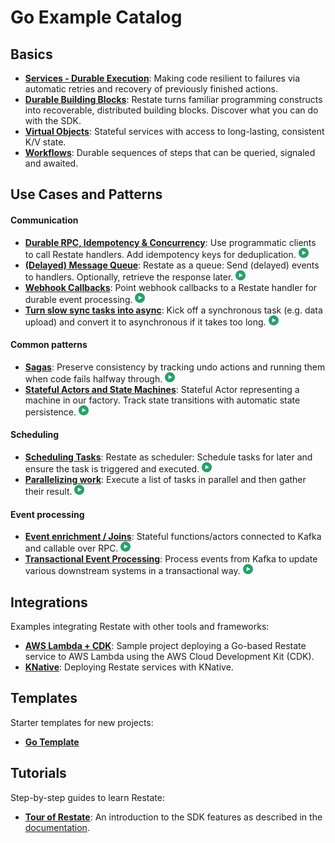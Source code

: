 # Go Example Catalog

## Basics

- **[Services - Durable Execution](basics/part0/durableexecution.go)**: Making code resilient to failures via automatic retries and recovery of previously finished actions.
- **[Durable Building Blocks](basics/part1/buildingblocks.go)**: Restate turns familiar programming constructs into recoverable, distributed building blocks. Discover what you can do with the SDK.
- **[Virtual Objects](basics/part2/virtualobjects.go)**: Stateful services with access to long-lasting, consistent K/V state.
- **[Workflows](basics/part3/workflows.go)**: Durable sequences of steps that can be queried, signaled and awaited.

## Use Cases and Patterns

#### Communication

- **[Durable RPC, Idempotency & Concurrency](patterns-use-cases/README.md#durable-rpc-idempotency-and-concurrency)**: Use programmatic clients to call Restate handlers. Add idempotency keys for deduplication. [<img height="16" width="16" src="././play-button.svg" />](patterns-use-cases/README.md#durable-rpc-idempotency-and-concurrency)
- **[(Delayed) Message Queue](patterns-use-cases/README.md#delayed-message-queue)**: Restate as a queue: Send (delayed) events to handlers. Optionally, retrieve the response later. [<img height="16" width="16" src="././play-button.svg" />](patterns-use-cases/src/queue/client/tasksubmitter.go)
- **[Webhook Callbacks](patterns-use-cases/README.md#durable-webhook-event-processing)**: Point webhook callbacks to a Restate handler for durable event processing. [<img height="16" width="16" src="././play-button.svg" />](patterns-use-cases/src/webhookcallbacks/callbackrouter.go)
- **[Turn slow sync tasks into async](patterns-use-cases/README.md#async-data-upload)**: Kick off a synchronous task (e.g. data upload) and convert it to asynchronous if it takes too long. [<img height="16" width="16" src="././play-button.svg" />](patterns-use-cases/src/dataupload/client/client.go)

#### Common patterns
- **[Sagas](patterns-use-cases/README.md#sagas)**: Preserve consistency by tracking undo actions and running them when code fails halfway through. [<img height="16" width="16" src="././play-button.svg" />](patterns-use-cases/src/sagas/bookingworkflow.go)
- **[Stateful Actors and State Machines](patterns-use-cases/README.md#stateful-actors-and-durable-state-machines)**: Stateful Actor representing a machine in our factory. Track state transitions with automatic state persistence. [<img height="16" width="16" src="././play-button.svg" />](patterns-use-cases/src/statefulactors/machineoperator.go)

#### Scheduling
- **[Scheduling Tasks](patterns-use-cases/README.md#scheduling-tasks)**: Restate as scheduler: Schedule tasks for later and ensure the task is triggered and executed. [<img height="16" width="16" src="././play-button.svg" />](patterns-use-cases/src/schedulingtasks/paymentreminders.go)
- **[Parallelizing work](patterns-use-cases/README.md#parallelizing-work)**: Execute a list of tasks in parallel and then gather their result. [<img height="16" width="16" src="././play-button.svg" />](patterns-use-cases/src/parallelizework/fanoutworker.go)

#### Event processing
- **[Event enrichment / Joins](patterns-use-cases/README.md#event-processing-event-enrichment)**: Stateful functions/actors connected to Kafka and callable over RPC. [<img height="16" width="16" src="././play-button.svg" />](patterns-use-cases/src/eventenrichment/packagetracker.go)
- **[Transactional Event Processing](patterns-use-cases/README.md#event-processing-transactional-handlers-with-durable-side-effects-and-timers)**: Process events from Kafka to update various downstream systems in a transactional way. [<img height="16" width="16" src="././play-button.svg" />](patterns-use-cases/src/eventtransactions/userfeed.go)

## Integrations

Examples integrating Restate with other tools and frameworks:

- **[AWS Lambda + CDK](integrations/go-lambda-cdk)**: Sample project deploying a Go-based Restate service to AWS Lambda using the AWS Cloud Development Kit (CDK).
- **[KNative](integrations/knative-go)**: Deploying Restate services with KNative.

## Templates

Starter templates for new projects:

- **[Go Template](templates/go)**

## Tutorials

Step-by-step guides to learn Restate:

- **[Tour of Restate](tutorials/tour-of-restate-go)**: An introduction to the SDK features as described in the [documentation](https://docs.restate.dev/get_started/tour).